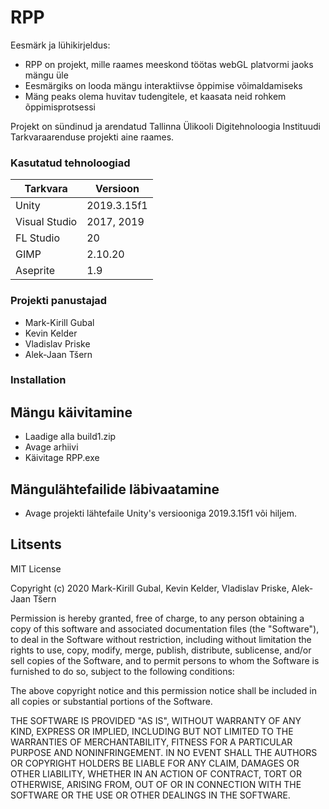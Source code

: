 # RPP

Eesmärk ja lühikirjeldus:

  - RPP on projekt, mille raames meeskond töötas webGL platvormi jaoks mängu üle
  - Eesmärgiks on looda mängu interaktiivse õppimise võimaldamiseks
  - Mäng peaks olema huvitav tudengitele, et kaasata neid rohkem õppimisprotsessi
   
  Projekt on sündinud ja arendatud Tallinna Ülikooli Digitehnoloogia Instituudi Tarkvaraarenduse projekti aine raames.

### Kasutatud tehnoloogiad

| Tarkvara | Versioon |
| ------ | ------ |
| Unity | 2019.3.15f1 |
| Visual Studio | 2017, 2019 |
| FL Studio | 20 |
| GIMP | 2.10.20 |
| Aseprite | 1.9 |

### Projekti panustajad
- Mark-Kirill Gubal
- Kevin Kelder
- Vladislav Priske
- Alek-Jaan Tšern

### Installation

Mängu käivitamine
----
- Laadige alla build1.zip
- Avage arhiivi
- Käivitage RPP.exe

Mängulähtefailide läbivaatamine
----

- Avage projekti lähtefaile Unity's versiooniga 2019.3.15f1 või hiljem.

Litsents
----

MIT License

Copyright (c) 2020 Mark-Kirill Gubal, Kevin Kelder, Vladislav Priske, Alek-Jaan Tšern

Permission is hereby granted, free of charge, to any person obtaining a copy
of this software and associated documentation files (the "Software"), to deal
in the Software without restriction, including without limitation the rights
to use, copy, modify, merge, publish, distribute, sublicense, and/or sell
copies of the Software, and to permit persons to whom the Software is
furnished to do so, subject to the following conditions:

The above copyright notice and this permission notice shall be included in all
copies or substantial portions of the Software.

THE SOFTWARE IS PROVIDED "AS IS", WITHOUT WARRANTY OF ANY KIND, EXPRESS OR
IMPLIED, INCLUDING BUT NOT LIMITED TO THE WARRANTIES OF MERCHANTABILITY,
FITNESS FOR A PARTICULAR PURPOSE AND NONINFRINGEMENT. IN NO EVENT SHALL THE
AUTHORS OR COPYRIGHT HOLDERS BE LIABLE FOR ANY CLAIM, DAMAGES OR OTHER
LIABILITY, WHETHER IN AN ACTION OF CONTRACT, TORT OR OTHERWISE, ARISING FROM,
OUT OF OR IN CONNECTION WITH THE SOFTWARE OR THE USE OR OTHER DEALINGS IN THE
SOFTWARE.
